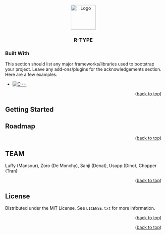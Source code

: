 


<!-- PROJECT LOGO -->
<br />
<div align="center">
  <a href="https://github.com/othneildrew/Best-README-Template">
    <img src="images/logo.png" alt="Logo" width="80" height="80">
  </a>

  <h3 align="center">R-TYPE</h3>

</div>





### Built With

This section should list any major frameworks/libraries used to bootstrap your project. Leave any add-ons/plugins for the acknowledgements section. Here are a few examples.

* [![C++][CPP]][CPP]

<p align="right">(<a href="#readme-top">back to top</a>)</p>



<!-- GETTING STARTED -->
## Getting Started




<!-- ROADMAP -->
## Roadmap



<p align="right">(<a href="#readme-top">back to top</a>)</p>



<!-- TEAM -->
## TEAM

Luffy (Mansour), Zoro (De Monchy), Sanji (Denat), Usopp (Dino), Chopper (Tran)

<p align="right">(<a href="#readme-top">back to top</a>)</p>



<!-- LICENSE -->
## License

Distributed under the MIT License. See `LICENSE.txt` for more information.

<p align="right">(<a href="#readme-top">back to top</a>)</p>




<p align="right">(<a href="#readme-top">back to top</a>)</p>



<!-- MARKDOWN LINKS & IMAGES -->

[CPP]: https://img.shields.io/badge/-C++-blue?logo=cplusplus
